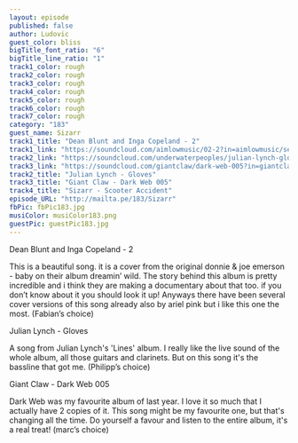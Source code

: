 ```yaml
---
layout: episode
published: false
author: Ludovic
guest_color: bliss
bigTitle_font_ratio: "6"
bigTitle_line_ratio: "1"
track1_color: rough
track2_color: rough
track3_color: rough
track4_color: rough
track5_color: rough
track6_color: rough
track7_color: rough
category: "183"
guest_name: Sizarr
track1_title: "Dean Blunt and Inga Copeland - 2"
track1_link: "https://soundcloud.com/aimlowmusic/02-2?in=aimlowmusic/sets/dean-blunt-inga-copeland-black"
track2_link: "https://soundcloud.com/underwaterpeoples/julian-lynch-gloves"
track3_link: "https://soundcloud.com/giantclaw/dark-web-005?in=giantclaw/sets/dark-web"
track2_title: "Julian Lynch - Gloves"
track3_title: "Giant Claw - Dark Web 005"
track4_title: "Sizarr - Scooter Accident"
episode_URL: "http://mailta.pe/183/Sizarr"
fbPic: fbPic183.jpg
musiColor: musiColor183.png
guestPic: guestPic183.jpg
---
```


Dean Blunt and Inga Copeland - 2

This is a beautiful song. it is a cover from the original donnie & joe emerson - baby on their album dreamin’ wild. The story behind this album is pretty incredible and i think they are making a documentary about that too. if you don’t know about it you should look it up! Anyways there have been several cover versions of this song already also by ariel pink but i like this one the most.
(Fabian’s choice)
 
 
Julian Lynch - Gloves

A song from Julian Lynch's 'Lines' album. I really like the live sound of the whole album, all those guitars and clarinets. But on this song it's the bassline that got me.
(Philipp’s choice)
 
 
Giant Claw - Dark Web 005

Dark Web was my favourite album of last year. I love it so much that I actually have 2 copies of it. This song might be my favourite one, but that's changing all the time. Do yourself a favour and listen to the entire album, it's a real treat!
(marc’s choice)
